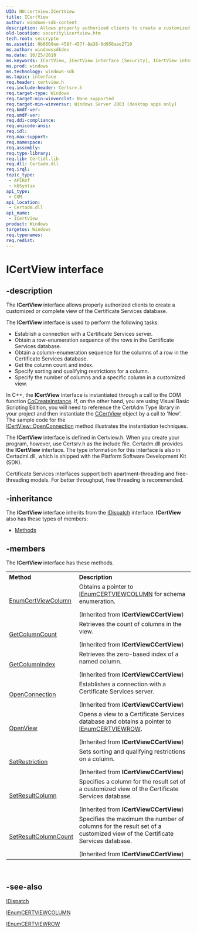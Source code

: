 ```yaml
---
UID: NN:certview.ICertView
title: ICertView
author: windows-sdk-content
description: Allows properly authorized clients to create a customized or complete view of the Certificate Services database.
old-location: security\icertview.htm
tech.root: seccrypto
ms.assetid: 0b6660ee-458f-457f-8a38-0d950aee2710
ms.author: windowssdkdev
ms.date: 10/25/2018
ms.keywords: ICertView, ICertView interface [Security], ICertView interface [Security],described, _certsrv_icertview, certview/ICertView, security.icertview
ms.prod: windows
ms.technology: windows-sdk
ms.topic: interface
req.header: certview.h
req.include-header: Certsrv.h
req.target-type: Windows
req.target-min-winverclnt: None supported
req.target-min-winversvr: Windows Server 2003 [desktop apps only]
req.kmdf-ver: 
req.umdf-ver: 
req.ddi-compliance: 
req.unicode-ansi: 
req.idl: 
req.max-support: 
req.namespace: 
req.assembly: 
req.type-library: 
req.lib: Certidl.lib
req.dll: Certadm.dll
req.irql: 
topic_type:
 - APIRef
 - kbSyntax
api_type:
 - COM
api_location:
 - Certadm.dll
api_name:
 - ICertView
product: Windows
targetos: Windows
req.typenames: 
req.redist: 
---
```


# ICertView interface


## -description


The <b>ICertView</b> interface allows properly authorized clients to create a customized or complete view of the Certificate Services database.

The <b>ICertView</b> interface is used to perform the following tasks:<ul>
<li>Establish a connection with a Certificate Services server.</li>
<li>Obtain a row-enumeration sequence of the rows in the Certificate Services database.</li>
<li>Obtain a column-enumeration sequence for the columns of a row in the Certificate Services database.</li>
<li>Get the column count and index.</li>
<li>Specify sorting and qualifying restrictions for a column.</li>
<li>Specify the number of columns and a specific column in a customized view.</li>
</ul>


In C++, the <b>ICertView</b> interface is instantiated through a call to the COM function <a href="_com_cocreateinstance">CoCreateInstance</a>. If, on the other hand, you are using Visual Basic Scripting Edition, you will need to reference the CertAdm Type library in your project and then instantiate the <a href="https://msdn.microsoft.com/c29f1db3-0cdf-463e-a202-47fbba8e1c81">CCertView</a> object  by a call to 'New'. The sample code for the  
<a href="https://msdn.microsoft.com/576af4d1-88c9-40e3-9438-9fefd483be7a">ICertView::OpenConnection</a> method illustrates the instantiation techniques.

The <b>ICertView</b> interface is defined in Certview.h. When you create your program, however, use Certsrv.h as the include file. Certadm.dll provides the <b>ICertView</b> interface. The type information for this interface is also in Certadml.dll, which is shipped with the Platform Software Development Kit (SDK).

Certificate Services interfaces support both apartment-threading and free-threading models. For better throughput, free threading is recommended.


## -inheritance

The <b xmlns:loc="http://microsoft.com/wdcml/l10n">ICertView</b> interface inherits from the <a href="ebbff4bc-36b2-4861-9efa-ffa45e013eb5">IDispatch</a> interface. <b>ICertView</b> also has these types of members:
<ul>
<li><a href="https://docs.microsoft.com/">Methods</a></li>
</ul>

## -members

The <b>ICertView</b> interface has these methods.
<table class="members" id="memberListMethods">
<tr>
<th align="left" width="37%">Method</th>
<th align="left" width="63%">Description</th>
</tr>
<tr data="inherited;">
<td align="left" width="37%">
<a href="https://msdn.microsoft.com/a51162f9-cc3d-4f06-993a-e5c9f57dd8a1">EnumCertViewColumn</a>
</td>
<td align="left" width="63%">
Obtains a pointer to 
<a href="https://msdn.microsoft.com/6e6547f9-44b2-4050-be90-ac8ede892adc">IEnumCERTVIEWCOLUMN</a> for schema enumeration.</p> (Inherited from <b>ICertView</b><b>CCertView</b>)</td>
</tr>
<tr data="inherited;">
<td align="left" width="37%">
<a href="https://msdn.microsoft.com/0297d8e3-5077-40da-88b7-adac252e0f1b">GetColumnCount</a>
</td>
<td align="left" width="63%">
Retrieves the count of columns in the view.</p> (Inherited from <b>ICertView</b><b>CCertView</b>)</td>
</tr>
<tr data="inherited;">
<td align="left" width="37%">
<a href="https://msdn.microsoft.com/3d869db9-b4df-4fcd-85e7-19fe773b4262">GetColumnIndex</a>
</td>
<td align="left" width="63%">
Retrieves the zero-based index of a named column.</p> (Inherited from <b>ICertView</b><b>CCertView</b>)</td>
</tr>
<tr data="inherited;">
<td align="left" width="37%">
<a href="https://msdn.microsoft.com/576af4d1-88c9-40e3-9438-9fefd483be7a">OpenConnection</a>
</td>
<td align="left" width="63%">
Establishes a connection with a Certificate Services server.</p> (Inherited from <b>ICertView</b><b>CCertView</b>)</td>
</tr>
<tr data="inherited;">
<td align="left" width="37%">
<a href="https://msdn.microsoft.com/d68a5463-f711-4737-b0ad-889f7e4855d5">OpenView</a>
</td>
<td align="left" width="63%">
Opens a view to a Certificate Services database and obtains a pointer to 
<a href="https://msdn.microsoft.com/c9529f7a-9d97-4315-af96-f7b687af3c2e">IEnumCERTVIEWROW</a>.</p> (Inherited from <b>ICertView</b><b>CCertView</b>)</td>
</tr>
<tr data="inherited;">
<td align="left" width="37%">
<a href="https://msdn.microsoft.com/a2dc8675-1d75-4c15-a9f7-971274ab044c">SetRestriction</a>
</td>
<td align="left" width="63%">
Sets sorting and qualifying restrictions on a column.</p> (Inherited from <b>ICertView</b><b>CCertView</b>)</td>
</tr>
<tr data="inherited;">
<td align="left" width="37%">
<a href="https://msdn.microsoft.com/c13bdc3a-e623-49df-bba0-34c4c178dc3b">SetResultColumn</a>
</td>
<td align="left" width="63%">
Specifies a column for the result set of a customized view of the Certificate Services database.</p> (Inherited from <b>ICertView</b><b>CCertView</b>)</td>
</tr>
<tr data="inherited;">
<td align="left" width="37%">
<a href="https://msdn.microsoft.com/f98b2f45-be9f-47ba-9c6b-63a2912288ac">SetResultColumnCount</a>
</td>
<td align="left" width="63%">
Specifies the maximum the number of columns for the result set of a customized view of the Certificate Services database.</p> (Inherited from <b>ICertView</b><b>CCertView</b>)</td>
</tr>
</table> 


## -see-also




<a href="ebbff4bc-36b2-4861-9efa-ffa45e013eb5">IDispatch</a>



<a href="https://msdn.microsoft.com/6e6547f9-44b2-4050-be90-ac8ede892adc">IEnumCERTVIEWCOLUMN</a>



<a href="https://msdn.microsoft.com/c9529f7a-9d97-4315-af96-f7b687af3c2e">IEnumCERTVIEWROW</a>
 

 

